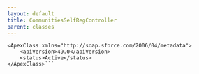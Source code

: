 ```yaml
---
layout: default
title: CommunitiesSelfRegController
parent: classes
---
```


```<?xml version="1.0" encoding="UTF-8"?>
<ApexClass xmlns="http://soap.sforce.com/2006/04/metadata">
    <apiVersion>49.0</apiVersion>
    <status>Active</status>
</ApexClass>```
